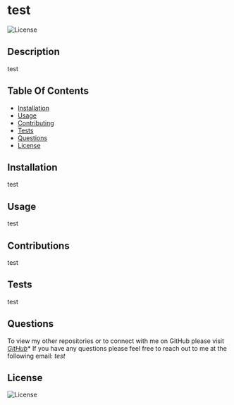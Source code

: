 
# test
![License](https://img.shields.io/badge/License%3A-MIT-blue.svg)

## Description
test

## Table Of Contents
- [Installation](#Installation)
- [Usage](#Usage)
- [Contributing](#Contributing)
- [Tests](#Tests)
- [Questions](#Questions)
- [License](#License)

## Installation
test

## Usage
test

## Contributions
test

## Tests
test

## Questions
To view my other repositories or to connect with me on GitHub please visit *[GitHub](https://github.com/test/)**
If you have any questions please feel free to reach out to me at the following email: *test*

## License
![License](https://img.shields.io/badge/License%3A-MIT-blue.svg)
